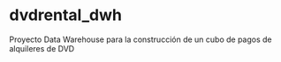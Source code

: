 # dvdrental_dwh
Proyecto Data Warehouse para la construcción de un cubo de pagos de alquileres de DVD
